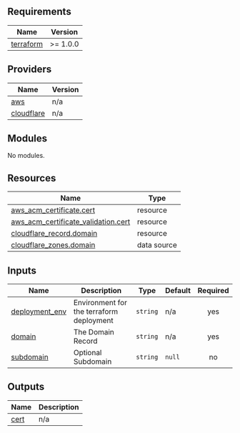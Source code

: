 <!-- BEGIN_TF_DOCS -->
## Requirements

| Name | Version |
|------|---------|
| <a name="requirement_terraform"></a> [terraform](#requirement\_terraform) | >= 1.0.0 |

## Providers

| Name | Version |
|------|---------|
| <a name="provider_aws"></a> [aws](#provider\_aws) | n/a |
| <a name="provider_cloudflare"></a> [cloudflare](#provider\_cloudflare) | n/a |

## Modules

No modules.

## Resources

| Name | Type |
|------|------|
| [aws_acm_certificate.cert](https://registry.terraform.io/providers/hashicorp/aws/latest/docs/resources/acm_certificate) | resource |
| [aws_acm_certificate_validation.cert](https://registry.terraform.io/providers/hashicorp/aws/latest/docs/resources/acm_certificate_validation) | resource |
| [cloudflare_record.domain](https://registry.terraform.io/providers/cloudflare/cloudflare/latest/docs/resources/record) | resource |
| [cloudflare_zones.domain](https://registry.terraform.io/providers/cloudflare/cloudflare/latest/docs/data-sources/zones) | data source |

## Inputs

| Name | Description | Type | Default | Required |
|------|-------------|------|---------|:--------:|
| <a name="input_deployment_env"></a> [deployment\_env](#input\_deployment\_env) | Environment for the terraform deployment | `string` | n/a | yes |
| <a name="input_domain"></a> [domain](#input\_domain) | The Domain Record | `string` | n/a | yes |
| <a name="input_subdomain"></a> [subdomain](#input\_subdomain) | Optional Subdomain | `string` | `null` | no |

## Outputs

| Name | Description |
|------|-------------|
| <a name="output_cert"></a> [cert](#output\_cert) | n/a |
<!-- END_TF_DOCS -->